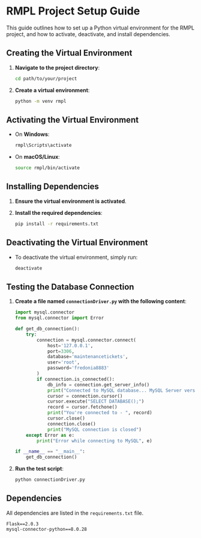 # RMPL Project Setup Guide

This guide outlines how to set up a Python virtual environment for the RMPL project, and how to activate, deactivate, and install dependencies.

## Creating the Virtual Environment

1. **Navigate to the project directory**:
   
    ```sh
    cd path/to/your/project
    ```

2. **Create a virtual environment**:

    ```sh
    python -m venv rmpl
    ```

## Activating the Virtual Environment

- On **Windows**:

    ```sh
    rmpl\Scripts\activate
    ```

- On **macOS/Linux**:

    ```sh
    source rmpl/bin/activate
    ```

## Installing Dependencies

1. **Ensure the virtual environment is activated**.
2. **Install the required dependencies**:

    ```sh
    pip install -r requirements.txt
    ```

## Deactivating the Virtual Environment

- To deactivate the virtual environment, simply run:

    ```sh
    deactivate
    ```

## Testing the Database Connection

1. **Create a file named `connectionDriver.py` with the following content**:

    ```python
    import mysql.connector
    from mysql.connector import Error

    def get_db_connection():
        try:
            connection = mysql.connector.connect(
                host='127.0.0.1',
                port=3306,
                database='maintenancetickets',
                user='root',
                password='fredonia8883'
            )
            if connection.is_connected():
                db_info = connection.get_server_info()
                print("Connected to MySQL database... MySQL Server version on ", db_info)
                cursor = connection.cursor()
                cursor.execute("SELECT DATABASE();")
                record = cursor.fetchone()
                print("You're connected to - ", record)
                cursor.close()
                connection.close()
                print("MySQL connection is closed")
        except Error as e:
            print("Error while connecting to MySQL", e)

    if __name__ == "__main__":
        get_db_connection()
    ```

2. **Run the test script**:

    ```sh
    python connectionDriver.py
    ```

## Dependencies

All dependencies are listed in the `requirements.txt` file.

```plaintext
Flask==2.0.3
mysql-connector-python==8.0.28
